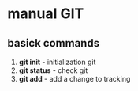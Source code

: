 # manual GIT 
## basick commands

1. **git init** - initialization git
2. **git status** - check git
3. **git add** - add a change to tracking